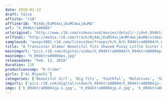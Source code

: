 ```yaml
---
date: 2019-01-13
draft: false
affsite: "r18"
afflinkr18: "NjA4LjEuMS4xLjAuMC4wLjAuMA"
url: "h_094ktra00004"
urloriginal: "http://www.r18.com/videos/vod/movies/detail/-/id=h_094ktra00004"
urlfinal: "http://media.r18.com/track/NjA4LjEuMS4xLjAuMC4wLjAuMA/videos/vod/movies/detail/-/id=h_094ktra00004"
samplevid: "awspv3001.r18.com/litevideo/freepv/h/h_0/h_094ktra00004/h_094ktra00004_dmb_w.mp4"
title: "A Transistor Glamor Beautiful Tits Shaved Pussy Little Sister Ai Miyachi"
mainimgurl: "pics.r18.com/digital/video/h_094ktra00004/h_094ktra00004ps.jpg"
mainimgs: "h_094ktra00004ps.jpg"
releasedate: "Feb. 13, 2018"
duration: 118
productioncomp: "K-tribe"
girls: ['Ai Miyachi']
categories: ['Beautiful Girl', 'Big Tits', 'Youthful', 'Relatives', 'Shaved Pussy', 'Featured Actress', 'Sister', 'Creampie', 'Hi-Def']
imgurls: ['pics.r18.com/digital/video/h_094ktra00004/h_094ktra00004jp-1.jpg', 'pics.r18.com/digital/video/h_094ktra00004/h_094ktra00004jp-2.jpg', 'pics.r18.com/digital/video/h_094ktra00004/h_094ktra00004jp-3.jpg', 'pics.r18.com/digital/video/h_094ktra00004/h_094ktra00004jp-4.jpg', 'pics.r18.com/digital/video/h_094ktra00004/h_094ktra00004jp-5.jpg', 'pics.r18.com/digital/video/h_094ktra00004/h_094ktra00004jp-6.jpg', 'pics.r18.com/digital/video/h_094ktra00004/h_094ktra00004jp-7.jpg', 'pics.r18.com/digital/video/h_094ktra00004/h_094ktra00004jp-8.jpg', 'pics.r18.com/digital/video/h_094ktra00004/h_094ktra00004jp-9.jpg', 'pics.r18.com/digital/video/h_094ktra00004/h_094ktra00004jp-10.jpg', 'pics.r18.com/digital/video/h_094ktra00004/h_094ktra00004jp-11.jpg', 'pics.r18.com/digital/video/h_094ktra00004/h_094ktra00004jp-12.jpg', 'pics.r18.com/digital/video/h_094ktra00004/h_094ktra00004jp-13.jpg', 'pics.r18.com/digital/video/h_094ktra00004/h_094ktra00004jp-14.jpg', 'pics.r18.com/digital/video/h_094ktra00004/h_094ktra00004jp-15.jpg', 'pics.r18.com/digital/video/h_094ktra00004/h_094ktra00004jp-16.jpg', 'pics.r18.com/digital/video/h_094ktra00004/h_094ktra00004jp-17.jpg', 'pics.r18.com/digital/video/h_094ktra00004/h_094ktra00004jp-18.jpg', 'pics.r18.com/digital/video/h_094ktra00004/h_094ktra00004jp-19.jpg', 'pics.r18.com/digital/video/h_094ktra00004/h_094ktra00004jp-20.jpg']
imgs: ['h_094ktra00004jp-1.jpg', 'h_094ktra00004jp-2.jpg', 'h_094ktra00004jp-3.jpg', 'h_094ktra00004jp-4.jpg', 'h_094ktra00004jp-5.jpg', 'h_094ktra00004jp-6.jpg', 'h_094ktra00004jp-7.jpg', 'h_094ktra00004jp-8.jpg', 'h_094ktra00004jp-9.jpg', 'h_094ktra00004jp-10.jpg', 'h_094ktra00004jp-11.jpg', 'h_094ktra00004jp-12.jpg', 'h_094ktra00004jp-13.jpg', 'h_094ktra00004jp-14.jpg', 'h_094ktra00004jp-15.jpg', 'h_094ktra00004jp-16.jpg', 'h_094ktra00004jp-17.jpg', 'h_094ktra00004jp-18.jpg', 'h_094ktra00004jp-19.jpg', 'h_094ktra00004jp-20.jpg']
---
```

